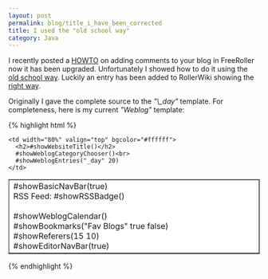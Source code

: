 ```yaml
---
layout: post
permalink: blog/title_i_have_been_corrected
title: I used the "old school way"
category: Java
---
```


<p>
I recently posted a <a href="/page/oburn/20030531#howto_freeroller_comments">HOWTO</a> on adding comments to your blog in FreeRoller now it has been upgraded. Unfortunately I showed how to do it using the <a href="http://www.rollerweblogger.org/comments/roller/Weblog/oliver_explains_the_old_school">old school way</a>. Luckily an entry has been added to RollerWiki showing the <a href="http://www.rollerweblogger.org/wiki/Wiki.jsp?page=EnablingComments">right way</a>.

</p>
<p>
Originally I gave the complete source to the <i>"\_day"</i> template. For completeness, here is my current <i>"Weblog"</i> template:

</p>
{% highlight html %}
<!DOCTYPE html PUBLIC "-//W3C//DTD HTML 4.01 Transitional//EN">
<html>
<head>
 <title>#showWebsiteTitle()</title>
 <style type="text/css">#includePage("_css")</style>
</head>

<body background="/roller/images/bg-greylines.gif">

<table cellpadding="5" cellspacing="5" border="1" align="center" width="98%">
  <tbody>
  <tr>
    <td width="20%" valign="top" bgcolor="#ffffff">
      #showBasicNavBar(true)<br>
      RSS Feed: #showRSSBadge()<br>
      <br>
      #showWeblogCalendar()<br>
      #showBookmarks("Fav Blogs" true false)<br> 
      #showReferers(15 10)<br>
      #showEditorNavBar(true)<br>
    </td>

    <td width="80%" valign="top" bgcolor="#ffffff">
      <h2>#showWebsiteTitle()</h2>
      #showWeblogCategoryChooser()<br>
      #showWeblogEntries("_day" 20)
    </td>
  </tr>
  </tbody>
</table>

</body>
</html>
{% endhighlight %}
